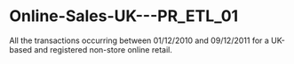 # Online-Sales-UK---PR_ETL_01
All the transactions occurring between 01/12/2010 and 09/12/2011 for a UK-based and registered non-store online retail.
